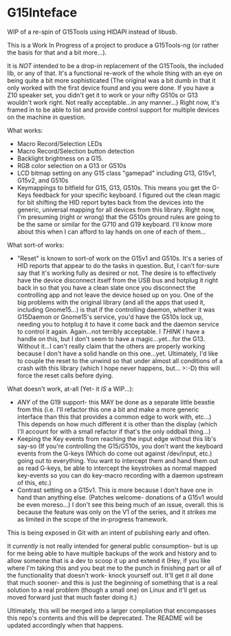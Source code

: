 G15Inteface
===========

WIP of a re-spin of G15Tools using HIDAPI instead of libusb.

This is a Work In Progress of a project to produce a G15Tools-ng (or rather the
basis for that and a bit more...).

It is *NOT* intended to be a drop-in replacement of the G15Tools, the included
lib, or any of that.  It's a functional re-work of the whole thing with an eye
on being quite a bit more sophisticated (The original was a bit dumb in that it
only worked with the first device found and you were done.  If you have a Z10
speaker set, you didn't get it to work or your nifty G510s or G13 wouldn't work
right.  Not really acceptable...in any manner...)  Right now, it's framed in to
be able to list and provide control support for multiple devices on the machine
in question.

What works:

- Macro Record/Selection LEDs
- Macro Record/Selection button detection
- Backlight brightness on a G15.
- RGB color selection on a G13 or G510s
- LCD bitmap setting on any G15 class "gamepad" including G13, G15v1, G15v2,
  and G510s
- Keymappings to bitfield for G15, G13, G510s.  This means you get the G-Keys
  feedback for your specific keyboard.  I figured out the clean magic for bit
  shifting the HID report bytes back from the devices into the generic, universal
  mapping for all devices from this library.  Right now, I'm presuming (right or
  wrong) that the G510s ground rules are going to be the same or similar for the
  G710 and G19 keyboard.  I'll know more about this when I can afford to lay hands
  on one of each of them...

What sort-of works:

- "Reset" is known to sort-of work on the G15v1 and G510s.  It's a series of
  HID reports that appear to do the tasks in question.  But, I can't for-sure
  say that it's working fully as desired or not.  The desire is to effectively
  have the device disconnect itself from the USB bus and hotplug it right back
  in so that you have a clean slate once you disconnect the controlling app
  and not leave the device hosed up on you.  One of the big problems with
  the original library (and all the apps that used it, including Gnome15...)
  is that if the controlling daemon, whether it was G15Daemon or Gnome15's
  service, you'd have the G510s lock up, needing you to hotplug it to have
  it come back and the daemon service to control it again.  Again...not
  terribly acceptable.  I *THINK* I have a handle on this, but I don't seem
  to have a magic...yet...for the G13.  Without it...I can't really claim
  that the others are properly working because I don't have a solid handle
  on this one...yet.  Ultimately, I'd like to couple the reset to the unwind
  so that under almost all conditions of a crash with this library (which
  I hope never happens, but...  >:-D) this will force the reset calls before
  dying.

What doesn't work, at-all (Yet- it *IS* a WIP...):

- *ANY* of the G19 support- this MAY be done as a separate little
  beastie from this (i.e. I'll refactor this one a bit and make a more
  generic interface than this that provides a common edge to work with,
  etc...)  This depends on how much different it is other than the
  display (which I'll account for with a small refactor if that's the
  only oddball thing...)
- Keeping the Key events from reaching the input edge without this lib's
  say-so (If you're controlling the G15/G510s, you don't want the keyboard
  events from the G-keys (Which do come out against /dev/input, etc.) going
  out to everything.  You want to intercept them and hand them out as read
  G-keys, be able to intercept the keystrokes as normal mapped key-events
  so you can do key-macro recording with a daemon upstream of this, etc.)
- Contrast setting on a G15v1.  This is more because I don't have one in
  hand than anything else.  (Patches welcome- donations of a G15v1 would
  be even moreso...)  I don't see this being much of an issue, overall.
  this is because the feature was only on the V1 of the series, and
  it strikes me as limited in the scope of the in-progress framework.

This is being exposed in Git with an intent of publishing early and often.

It *currently* is not really intended for general public consumption- but
is up for me being able to have multiple backups of the work and history
and to allow someone that is a dev to scoop it up and extend it (Hey, if you
like where I'm taking this and you beat me to the punch in finishing part
or all of the functionality that doesn't work- knock yourself out.  It'll
get it all done that much sooner- and this is just the beginning of something
that is a real solution to a real problem (though a small one) on Linux
and it'll get us moved forward just that much faster doing it.)

Ultimately, this will be merged into a larger compliation that encompasses
this repo's contents and this will be deprecated.  The README will be
updated accordingly when that happens.
